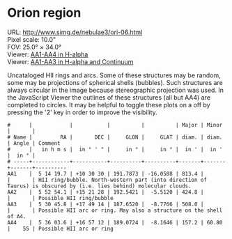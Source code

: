 # Orion region

URL: <http://www.simg.de/nebulae3/ori-06.html>  
Pixel scale: 10.0"  
FOV: 25.0° × 34.0°  
Viewer: [AA1-AA4 in H-alpha](http://www.simg.de/nebulae3/ori-06-h.vhtml?nav=0&tbl=1&uo=~3%22AA1%22%2C78.5822%2C10.5082%2C813.400%2C%22HII%20ring%2Fbubble.%20North-western%20part%20~1into%20direction%20of%20Taurus~2%20is%20obscured%20by%20~1i.e.%20lies%20behind~2%20molecular%20clouds.%22~4%2C~3%22AA2%22%2C88.2256%2C15.3577%2C424.800%2C%22Possible%20HII%20ring%2Fbubble%22~4%2C~3%22AA3%22%2C82.6910%2C17.8205%2C508.069%2C%22Possible%20HII%20arc%20or%20ring.%20May%20also%20a%20structure%20on%20the%20shell%20of%20A4.%22~4%2C~3%22AA4%22%2C84.0148%2C16.9532%2C157.258%2C60.804%2C55%2C%22Possible%20HII%20arc%20or%20ring%22~4)  
Viewer: [AA1-AA3 in H-alpha and Continuum](http://www.simg.de/nebulae3/ori-06-hbr.vhtml?nav=0&tbl=1&uo=~3%22AA1%22%2C78.5822%2C10.5082%2C813.400%2C%22HII%20ring%2Fbubble.%20North-western%20part%20~1into%20direction%20of%20Taurus~2%20is%20obscured%20by%20~1i.e.%20lies%20behind~2%20molecular%20clouds.%22~4%2C~3%22AA2%22%2C88.2256%2C15.3577%2C424.800%2C%22Possible%20HII%20ring%2Fbubble%22~4%2C~3%22AA3%22%2C82.6910%2C17.8205%2C508.069%2C%22Possible%20HII%20arc%20or%20ring.%20May%20also%20a%20structure%20on%20the%20shell%20of%20A4.%22~4)  

Uncataloged HII rings and arcs. Some of these structures may be random, some
may be projections of spherical shells (bubbles). Such structures are always
circular in the image because stereographic projection was used. In the 
JavaScript Viewer the outlines of these structures (all but AA4) are completed
to circles. It may be helpful to toggle these plots on a off by pressing the '2'
key in order to improve the visibility. 

    #      |            |           |          |          | Major | Minor |       | 
    # Name |         RA |       DEC |     GLON |     GLAT | diam. | diam. | Angle | Comment
    #      |   in h m s |  in ° ' " |     in ° |     in ° |  in ' |  in ' |  in ° | 
    # -----+------------+-----------+----------+----------+-------+-------+-------+----------
    AA1    |  5 14 19.7 | +10 30 30 | 191.7873 | -16.0588 | 813.4 |       |       | HII ring/bubble. North-western part (into direction of Taurus) is obscured by (i.e. lies behind) molecular clouds.
    AA2    |  5 52 54.1 | +15 21 28 | 192.5421 |  -5.5120 | 424.8 |       |       | Possible HII ring/bubble
    AA3    |  5 30 45.8 | +17 49 14 | 187.6520 |  -8.7766 | 508.0 |       |       | Possible HII arc or ring. May also a structure on the shell of A4.
    AA4    |  5 36 03.6 | +16 57 12 | 189.0724 |  -8.1646 | 157.2 | 60.80 |    55 | Possible HII arc or ring
    



